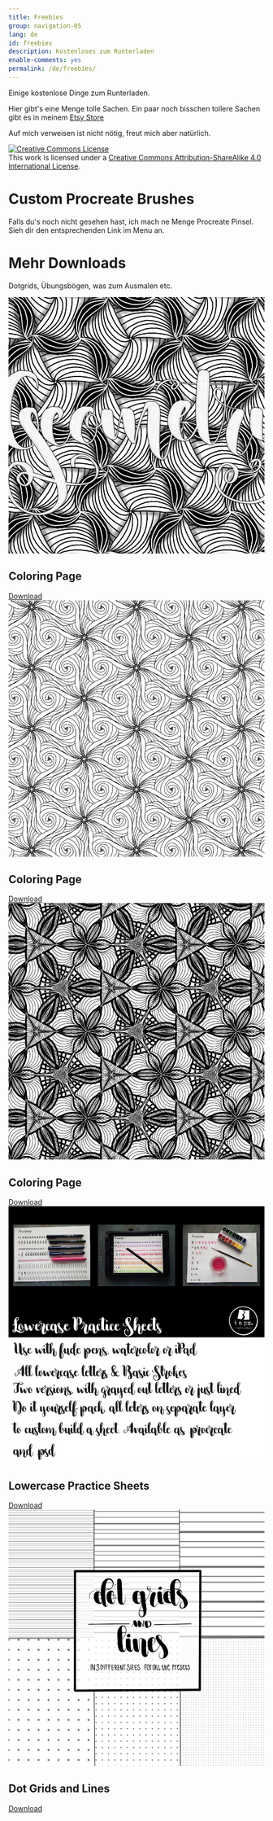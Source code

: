 ```yaml
---
title: Freebies
group: navigation-05
lang: de
id: freebies
description: Kostenloses zum Runterladen
enable-comments: yes
permalink: /de/freebies/
---
```

Einige kostenlose Dinge zum Runterladen.

Hier gibt's eine Menge tolle Sachen. Ein paar noch bisschen tollere Sachen gibt es in meinem [Etsy Store](https://www.etsy.com/shop/halfapx)

Auf mich verweisen ist nicht nötig, freut mich aber natürlich.

<a rel="license" href="http://creativecommons.org/licenses/by-sa/4.0/"><img alt="Creative Commons License" style="border-width:0" src="https://i.creativecommons.org/l/by-sa/4.0/88x31.png" /></a><br />This work is licensed under a <a rel="license" href="http://creativecommons.org/licenses/by-sa/4.0/">Creative Commons Attribution-ShareAlike 4.0 International License</a>.

# Custom Procreate Brushes
Falls du's noch nicht gesehen hast, ich mach ne Menge Procreate Pinsel. Sieh dir den entsprechenden Link im Menu an.

# Mehr Downloads
Dotgrids, Übungsbögen, was zum Ausmalen etc.
<div class="masonry">
<div><img src="/img/freebies/Colorfree.jpg"><h2>Coloring Page</h2><a href="http://bit.ly/2biec15" download class="btn"><i class="fa fa-download"></i> Download</a></div>

<div><img src="/img/freebies/Colorfree2.jpg"><h2>Coloring Page</h2><a href="http://bit.ly/2c6Lwyg" download class="btn"><i class="fa fa-download"></i> Download</a></div>

<div><img src="/img/freebies/Colorfree3.jpg"><h2>Coloring Page</h2><a href="http://bit.ly/2bFZEN4" download class="btn"><i class="fa fa-download"></i> Download</a></div>

<div><img src="/img/freebies/practice-lowercase.jpg"><h2>Lowercase Practice Sheets</h2>
<a href="http://bit.ly/halfapxPracticeLowercase" class="btn"><i class="fa fa-download"></i> Download</a></div>

<div><img src="/img/freebies/dotgridsandlines.jpg"><h2>Dot Grids and Lines</h2><a href="http://bit.ly/halfapxDotgridsAndLines" class="btn"><i class="fa fa-download"></i> Download</a></div>
</div>
